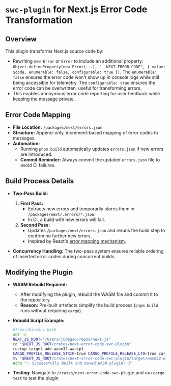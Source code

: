 # `swc-plugin` for Next.js Error Code Transformation

## Overview

This plugin transforms Next.js source code by:

- Rewriting `new Error` or `Error` to include an additional property: `Object.defineProperty(new Error(...), "__NEXT_ERROR_CODE", { value: $code, enumerable: false, configurable: true })`. The `enumerable: false` ensures the error code won't show up in console logs while still being accessible for telemetry. The `configurable: true` ensures the error code can be overwritten, useful for transforming errors.
- This enables anonymous error code reporting for user feedback while keeping the message private.

## Error Code Mapping

- **File Location:** `/packages/next/errors.json`
- **Structure:** Append-only, increment-based mapping of error codes to messages.
- **Automation:**
  - Running `pnpm build` automatically updates `errors.json` if new errors are introduced.
  - **Commit Reminder:** Always commit the updated `errors.json` file to avoid CI failures.

## Build Process Details

- **Two-Pass Build:**

  1. **First Pass:**
     - Extracts new errors and temporarily stores them in `/packages/next/.errors/*.json`.
     - In CI, a build with new errors will fail.
  2. **Second Pass:**
     - Updates `/packages/next/errors.json` and reruns the build step to confirm no further new errors.
     - Inspired by React's [error mapping mechanism](https://github.com/facebook/react/tree/main/scripts/error-codes).

- **Concurrency Handling:** The two-pass system ensures reliable ordering of inserted error codes during concurrent builds.

## Modifying the Plugin

- **WASM Rebuild Required:**

  - After modifying the plugin, rebuild the WASM file and commit it to the repository.
  - **Reason:** Pre-built artefacts simplify the build process (`pnpm build` runs without requiring `cargo`).

- **Rebuild Script Example:**

  ```bash
  #!/usr/bin/env bash
  set -e
  NEXT_JS_ROOT="/Users/judegao/repos/next.js"
  cd "$NEXT_JS_ROOT/crates/next-error-code-swc-plugin"
  rustup target add wasm32-wasip1
  CARGO_PROFILE_RELEASE_STRIP=true CARGO_PROFILE_RELEASE_LTO=true cargo build --target wasm32-wasip1 --release
  mv "$NEXT_JS_ROOT/crates/next-error-code-swc-plugin/target/wasm32-wasip1/release/next_error_code_swc_plugin.wasm" "$NEXT_JS_ROOT/packages/next/"
  echo "✨ Successfully built and moved WASM plugin! 🚀"
  ```

- **Testing:** Navigate to `/crates/next-error-code-swc-plugin` and run `cargo test` to test the plugin
